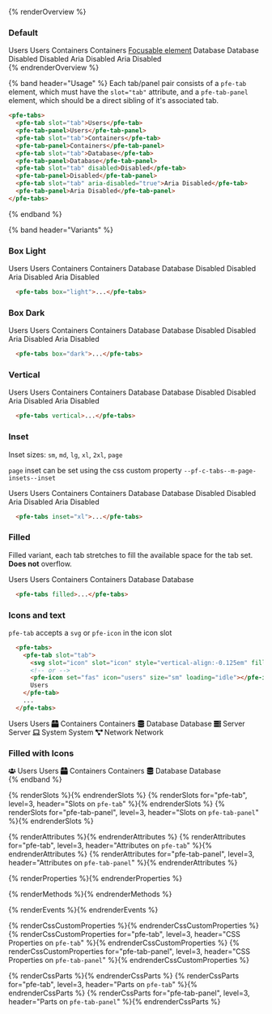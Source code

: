 {% renderOverview %}
  <style>
    .overflow-tab-wrapper {
      width: 94vw;
    }
    @media screen and (min-width: 568px) {
      .overflow-tab-wrapper {
        width: auto;
      }
    }
  </style>
  ### Default
  <div class="overflow-tab-wrapper">
    <pfe-tabs>
      <pfe-tab id="users" slot="tab">Users</pfe-tab>
      <pfe-tab-panel>Users</pfe-tab-panel>
      <pfe-tab slot="tab">Containers</pfe-tab>
      <pfe-tab-panel>Containers <a href="#">Focusable element</a></pfe-tab-panel>
      <pfe-tab slot="tab">Database</pfe-tab>
      <pfe-tab-panel>Database</pfe-tab-panel>
      <pfe-tab slot="tab" disabled>Disabled</pfe-tab>
      <pfe-tab-panel>Disabled</pfe-tab-panel>
      <pfe-tab slot="tab" aria-disabled="true">Aria Disabled</pfe-tab>
      <pfe-tab-panel>Aria Disabled</pfe-tab-panel>
    </pfe-tabs>
  </div> 
{% endrenderOverview %}

{% band header="Usage" %}
  Each tab/panel pair consists of a `pfe-tab` element, which must have the `slot="tab"` attribute, and a `pfe-tab-panel` element, which should be a direct sibling of it's associated tab.

  ```html
  <pfe-tabs>
    <pfe-tab slot="tab">Users</pfe-tab>
    <pfe-tab-panel>Users</pfe-tab-panel>
    <pfe-tab slot="tab">Containers</pfe-tab>
    <pfe-tab-panel>Containers</pfe-tab-panel>
    <pfe-tab slot="tab">Database</pfe-tab>
    <pfe-tab-panel>Database</pfe-tab-panel>
    <pfe-tab slot="tab" disabled>Disabled</pfe-tab>
    <pfe-tab-panel>Disabled</pfe-tab-panel>
    <pfe-tab slot="tab" aria-disabled="true">Aria Disabled</pfe-tab>
    <pfe-tab-panel>Aria Disabled</pfe-tab-panel>
  </pfe-tabs>
  ```
{% endband %}

{% band header="Variants" %}
  ### Box Light
  <div class="overflow-tab-wrapper">
    <pfe-tabs box="light">
      <pfe-tab slot="tab">Users</pfe-tab>
      <pfe-tab-panel>Users</pfe-tab-panel>
      <pfe-tab slot="tab">Containers</pfe-tab>
      <pfe-tab-panel>Containers</pfe-tab-panel>
      <pfe-tab slot="tab">Database</pfe-tab>
      <pfe-tab-panel>Database</pfe-tab-panel>
      <pfe-tab slot="tab" disabled>Disabled</pfe-tab>
      <pfe-tab-panel>Disabled</pfe-tab-panel>
      <pfe-tab slot="tab" aria-disabled="true">Aria Disabled</pfe-tab>
      <pfe-tab-panel>Aria Disabled</pfe-tab-panel>
    </pfe-tabs>
  </div>

  ```html
    <pfe-tabs box="light">...</pfe-tabs>
  ```

  ### Box Dark
  <div class="overflow-tab-wrapper">
    <pfe-tabs box="dark">
      <pfe-tab slot="tab">Users</pfe-tab>
      <pfe-tab-panel>Users</pfe-tab-panel>
      <pfe-tab slot="tab">Containers</pfe-tab>
      <pfe-tab-panel>Containers</pfe-tab-panel>
      <pfe-tab slot="tab">Database</pfe-tab>
      <pfe-tab-panel>Database</pfe-tab-panel>
      <pfe-tab slot="tab" disabled>Disabled</pfe-tab>
      <pfe-tab-panel>Disabled</pfe-tab-panel>
      <pfe-tab slot="tab" aria-disabled="true">Aria Disabled</pfe-tab>
      <pfe-tab-panel>Aria Disabled</pfe-tab-panel>
    </pfe-tabs>  
  </div>

  ```html
    <pfe-tabs box="dark">...</pfe-tabs>
  ```

  ### Vertical
  <pfe-tabs vertical>
    <pfe-tab slot="tab">Users</pfe-tab>
    <pfe-tab-panel>Users</pfe-tab-panel>
    <pfe-tab slot="tab">Containers</pfe-tab>
    <pfe-tab-panel>Containers</pfe-tab-panel>
    <pfe-tab slot="tab">Database</pfe-tab>
    <pfe-tab-panel>Database</pfe-tab-panel>
    <pfe-tab slot="tab" disabled>Disabled</pfe-tab>
    <pfe-tab-panel>Disabled</pfe-tab-panel>
    <pfe-tab slot="tab" aria-disabled="true">Aria Disabled</pfe-tab>
    <pfe-tab-panel>Aria Disabled</pfe-tab-panel>
  </pfe-tabs>

  ```html
    <pfe-tabs vertical>...</pfe-tabs>
  ```

  ### Inset
  Inset sizes: `sm`, `md`, `lg`, `xl`, `2xl`, `page`

  `page` inset can be set using the css custom property `--pf-c-tabs--m-page-insets--inset`
  <div class="overflow-tab-wrapper">
    <pfe-tabs inset="xl">
      <pfe-tab slot="tab">Users</pfe-tab>
      <pfe-tab-panel>Users</pfe-tab-panel>
      <pfe-tab slot="tab">Containers</pfe-tab>
      <pfe-tab-panel>Containers</pfe-tab-panel>
      <pfe-tab slot="tab">Database</pfe-tab>
      <pfe-tab-panel>Database</pfe-tab-panel>
      <pfe-tab slot="tab" disabled>Disabled</pfe-tab>
      <pfe-tab-panel>Disabled</pfe-tab-panel>
      <pfe-tab slot="tab" aria-disabled="true">Aria Disabled</pfe-tab>
      <pfe-tab-panel>Aria Disabled</pfe-tab-panel>
    </pfe-tabs>
  </div>

  ```html
    <pfe-tabs inset="xl">...</pfe-tabs>
  ```

  ### Filled

  Filled variant, each tab stretches to fill the available space for the tab set.  **Does not** overflow.

  <div class="overflow-tab-wrapper">
    <pfe-tabs fill>
      <pfe-tab slot="tab">Users</pfe-tab>
      <pfe-tab-panel>Users</pfe-tab-panel>
      <pfe-tab slot="tab">Containers</pfe-tab>
      <pfe-tab-panel>Containers</pfe-tab-panel>
      <pfe-tab slot="tab">Database</pfe-tab>
      <pfe-tab-panel>Database</pfe-tab-panel>
    </pfe-tabs>
  </div>

  ```html
    <pfe-tabs filled>...</pfe-tabs>
  ```

  ### Icons and text
  `pfe-tab` accepts a `svg` or `pfe-icon` in the icon slot
  ```html
    <pfe-tabs>
      <pfe-tab slot="tab">
        <svg slot="icon" slot="icon" style="vertical-align:-0.125em" fill="currentColor" height="1em" width="1em" viewBox="0 0 640 512" aria-hidden="true" role="img"><path d="M96 224c35.3 0 64-28.7 64-64s-28.7-64-64-64-64 28.7-64 64 28.7 64 64 64zm448 0c35.3 0 64-28.7 64-64s-28.7-64-64-64-64 28.7-64 64 28.7 64 64 64zm32 32h-64c-17.6 0-33.5 7.1-45.1 18.6 40.3 22.1 68.9 62 75.1 109.4h66c17.7 0 32-14.3 32-32v-32c0-35.3-28.7-64-64-64zm-256 0c61.9 0 112-50.1 112-112S381.9 32 320 32 208 82.1 208 144s50.1 112 112 112zm76.8 32h-8.3c-20.8 10-43.9 16-68.5 16s-47.6-6-68.5-16h-8.3C179.6 288 128 339.6 128 403.2V432c0 26.5 21.5 48 48 48h288c26.5 0 48-21.5 48-48v-28.8c0-63.6-51.6-115.2-115.2-115.2zm-223.7-13.4C161.5 263.1 145.6 256 128 256H64c-35.3 0-64 28.7-64 64v32c0 17.7 14.3 32 32 32h65.9c6.3-47.4 34.9-87.3 75.2-109.4z"></path></svg>
        <!-- or -->
        <pfe-icon set="fas" icon="users" size="sm" loading="idle"></pfe-icon>
        Users
      </pfe-tab>
      ...
    </pfe-tabs>
  ```
  <div class="overflow-tab-wrapper">
    <pfe-tabs>
      <pfe-tab slot="tab">
        <pfe-icon set="fas" icon="users" size="sm" loading="idle"></pfe-icon>
        Users
      </pfe-tab>
      <pfe-tab-panel>Users</pfe-tab-panel>
      <pfe-tab slot="tab">
        <svg slot="icon" style="vertical-align:-0.125em" fill="currentColor" height="1em" width="1em" viewBox="0 0 512 512" aria-hidden="true" role="img"><path d="M509.5 184.6L458.9 32.8C452.4 13.2 434.1 0 413.4 0H272v192h238.7c-.4-2.5-.4-5-1.2-7.4zM240 0H98.6c-20.7 0-39 13.2-45.5 32.8L2.5 184.6c-.8 2.4-.8 4.9-1.2 7.4H240V0zM0 224v240c0 26.5 21.5 48 48 48h416c26.5 0 48-21.5 48-48V224H0z"></path></svg>
        Containers
      </pfe-tab>
      <pfe-tab-panel>Containers</pfe-tab-panel>
      <pfe-tab slot="tab">
        <svg slot="icon" style="vertical-align:-0.125em" fill="currentColor" height="1em" width="1em" viewBox="0 0 448 512" aria-hidden="true" role="img"><path d="M448 73.143v45.714C448 159.143 347.667 192 224 192S0 159.143 0 118.857V73.143C0 32.857 100.333 0 224 0s224 32.857 224 73.143zM448 176v102.857C448 319.143 347.667 352 224 352S0 319.143 0 278.857V176c48.125 33.143 136.208 48.572 224 48.572S399.874 209.143 448 176zm0 160v102.857C448 479.143 347.667 512 224 512S0 479.143 0 438.857V336c48.125 33.143 136.208 48.572 224 48.572S399.874 369.143 448 336z"></path></svg>
        Database
      </pfe-tab>
      <pfe-tab-panel>Database</pfe-tab-panel>
      <pfe-tab slot="tab">
        <svg slot="icon" style="vertical-align:-0.125em" fill="currentColor" height="1em" width="1em" viewBox="0 0 512 512" aria-hidden="true" role="img"><path d="M480 160H32c-17.673 0-32-14.327-32-32V64c0-17.673 14.327-32 32-32h448c17.673 0 32 14.327 32 32v64c0 17.673-14.327 32-32 32zm-48-88c-13.255 0-24 10.745-24 24s10.745 24 24 24 24-10.745 24-24-10.745-24-24-24zm-64 0c-13.255 0-24 10.745-24 24s10.745 24 24 24 24-10.745 24-24-10.745-24-24-24zm112 248H32c-17.673 0-32-14.327-32-32v-64c0-17.673 14.327-32 32-32h448c17.673 0 32 14.327 32 32v64c0 17.673-14.327 32-32 32zm-48-88c-13.255 0-24 10.745-24 24s10.745 24 24 24 24-10.745 24-24-10.745-24-24-24zm-64 0c-13.255 0-24 10.745-24 24s10.745 24 24 24 24-10.745 24-24-10.745-24-24-24zm112 248H32c-17.673 0-32-14.327-32-32v-64c0-17.673 14.327-32 32-32h448c17.673 0 32 14.327 32 32v64c0 17.673-14.327 32-32 32zm-48-88c-13.255 0-24 10.745-24 24s10.745 24 24 24 24-10.745 24-24-10.745-24-24-24zm-64 0c-13.255 0-24 10.745-24 24s10.745 24 24 24 24-10.745 24-24-10.745-24-24-24z"></path></svg>
        Server
      </pfe-tab>
      <pfe-tab-panel>Server</pfe-tab-panel>
      <pfe-tab slot="tab">
        <svg slot="icon" style="vertical-align:-0.125em" fill="currentColor" height="1em" width="1em" viewBox="0 0 640 512" aria-hidden="true" role="img"><path d="M624 416H381.54c-.74 19.81-14.71 32-32.74 32H288c-18.69 0-33.02-17.47-32.77-32H16c-8.8 0-16 7.2-16 16v16c0 35.2 28.8 64 64 64h512c35.2 0 64-28.8 64-64v-16c0-8.8-7.2-16-16-16zM576 48c0-26.4-21.6-48-48-48H112C85.6 0 64 21.6 64 48v336h512V48zm-64 272H128V64h384v256z"></path></svg>
        System
      </pfe-tab>
      <pfe-tab-panel>System</pfe-tab-panel>
      <pfe-tab slot="tab">
        <svg slot="icon" style="vertical-align:-0.125em" fill="currentColor" height="1em" width="1em" viewBox="0 0 640 512" aria-hidden="true" role="img"><path d="M384 320H256c-17.67 0-32 14.33-32 32v128c0 17.67 14.33 32 32 32h128c17.67 0 32-14.33 32-32V352c0-17.67-14.33-32-32-32zM192 32c0-17.67-14.33-32-32-32H32C14.33 0 0 14.33 0 32v128c0 17.67 14.33 32 32 32h95.72l73.16 128.04C211.98 300.98 232.4 288 256 288h.28L192 175.51V128h224V64H192V32zM608 0H480c-17.67 0-32 14.33-32 32v128c0 17.67 14.33 32 32 32h128c17.67 0 32-14.33 32-32V32c0-17.67-14.33-32-32-32z"></path></svg>
        Network
      </pfe-tab>
      <pfe-tab-panel>Network</pfe-tab-panel>
    </pfe-tabs>
  </div>

  ### Filled with Icons
  <div class="overflow-tab-wrapper">
    <pfe-tabs fill>
      <pfe-tab slot="tab">
        <svg slot="icon" slot="icon" style="vertical-align:-0.125em" fill="currentColor" height="1em" width="1em" viewBox="0 0 640 512" aria-hidden="true" role="img"><path d="M96 224c35.3 0 64-28.7 64-64s-28.7-64-64-64-64 28.7-64 64 28.7 64 64 64zm448 0c35.3 0 64-28.7 64-64s-28.7-64-64-64-64 28.7-64 64 28.7 64 64 64zm32 32h-64c-17.6 0-33.5 7.1-45.1 18.6 40.3 22.1 68.9 62 75.1 109.4h66c17.7 0 32-14.3 32-32v-32c0-35.3-28.7-64-64-64zm-256 0c61.9 0 112-50.1 112-112S381.9 32 320 32 208 82.1 208 144s50.1 112 112 112zm76.8 32h-8.3c-20.8 10-43.9 16-68.5 16s-47.6-6-68.5-16h-8.3C179.6 288 128 339.6 128 403.2V432c0 26.5 21.5 48 48 48h288c26.5 0 48-21.5 48-48v-28.8c0-63.6-51.6-115.2-115.2-115.2zm-223.7-13.4C161.5 263.1 145.6 256 128 256H64c-35.3 0-64 28.7-64 64v32c0 17.7 14.3 32 32 32h65.9c6.3-47.4 34.9-87.3 75.2-109.4z"></path></svg>
        Users
      </pfe-tab>
      <pfe-tab-panel>Users</pfe-tab-panel>
      <pfe-tab slot="tab">
        <svg slot="icon" style="vertical-align:-0.125em" fill="currentColor" height="1em" width="1em" viewBox="0 0 512 512" aria-hidden="true" role="img"><path d="M509.5 184.6L458.9 32.8C452.4 13.2 434.1 0 413.4 0H272v192h238.7c-.4-2.5-.4-5-1.2-7.4zM240 0H98.6c-20.7 0-39 13.2-45.5 32.8L2.5 184.6c-.8 2.4-.8 4.9-1.2 7.4H240V0zM0 224v240c0 26.5 21.5 48 48 48h416c26.5 0 48-21.5 48-48V224H0z"></path></svg>
        Containers
      </pfe-tab>
      <pfe-tab-panel>Containers</pfe-tab-panel>
      <pfe-tab slot="tab">
        <svg slot="icon" style="vertical-align:-0.125em" fill="currentColor" height="1em" width="1em" viewBox="0 0 448 512" aria-hidden="true" role="img"><path d="M448 73.143v45.714C448 159.143 347.667 192 224 192S0 159.143 0 118.857V73.143C0 32.857 100.333 0 224 0s224 32.857 224 73.143zM448 176v102.857C448 319.143 347.667 352 224 352S0 319.143 0 278.857V176c48.125 33.143 136.208 48.572 224 48.572S399.874 209.143 448 176zm0 160v102.857C448 479.143 347.667 512 224 512S0 479.143 0 438.857V336c48.125 33.143 136.208 48.572 224 48.572S399.874 369.143 448 336z"></path></svg>
        Database
      </pfe-tab>
      <pfe-tab-panel>Database</pfe-tab-panel>
    </pfe-tabs>
  </div>
{% endband %}

{% renderSlots %}{% endrenderSlots %}
{% renderSlots for="pfe-tab", level=3, header="Slots on `pfe-tab`" %}{% endrenderSlots %}
{% renderSlots for="pfe-tab-panel", level=3, header="Slots on `pfe-tab-panel`" %}{% endrenderSlots %}

{% renderAttributes %}{% endrenderAttributes %}
{% renderAttributes for="pfe-tab", level=3, header="Attributes on `pfe-tab`" %}{% endrenderAttributes %}
{% renderAttributes for="pfe-tab-panel", level=3, header="Attributes on `pfe-tab-panel`" %}{% endrenderAttributes %}

{% renderProperties %}{% endrenderProperties %}

{% renderMethods %}{% endrenderMethods %}

{% renderEvents %}{% endrenderEvents %}

{% renderCssCustomProperties %}{% endrenderCssCustomProperties %}
{% renderCssCustomProperties for="pfe-tab", level=3, header="CSS Properties on `pfe-tab`" %}{% endrenderCssCustomProperties %}
{% renderCssCustomProperties for="pfe-tab-panel", level=3, header="CSS Properties on `pfe-tab-panel`" %}{% endrenderCssCustomProperties %}

{% renderCssParts %}{% endrenderCssParts %}
{% renderCssParts for="pfe-tab", level=3, header="Parts on `pfe-tab`" %}{% endrenderCssParts %}
{% renderCssParts for="pfe-tab-panel", level=3, header="Parts on `pfe-tab-panel`" %}{% endrenderCssParts %}